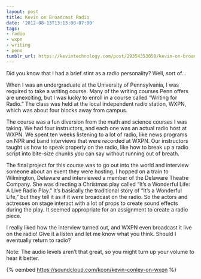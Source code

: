 ```yaml
---
layout: post
title: Kevin on Broadcast Radio
date: '2012-08-13T13:13:00-07:00'
tags:
- radio
- wxpn
- writing
- penn
tumblr_url: https://kevintechnology.com/post/29354353058/kevin-on-broadcast-radio
---
```


Did you know that I had a brief stint as a radio personality? Well, sort of…

When I was an undergraduate at the University of Pennsylvania, I was required to take a writing course. Many of the writing courses Penn offers are unexciting, but I was lucky to enroll in a course called “Writing for Radio.” The class was held at the local independent radio station, WXPN, which was about four blocks away from campus.

The course was a fun diversion from the math and science courses I was taking. We had four instructors, and each one was an actual radio host at WXPN. We spent ten weeks listening to a lot of radio, like news programs on NPR and band interviews that were recorded at WXPN. Our instructors taught us how to speak properly on the radio, like how to break up a radio script into bite-size chunks you can say without running out of breath.

The final project for this course was to go out into the world and interview someone about an event they were hosting. I hopped on a train to Wilmington, Delaware and interviewed a member of the Delaware Theatre Company. She was directing a Christmas play called “It’s a Wonderful Life: A Live Radio Play.” It’s basically the traditional story of “It’s a Wonderful Life,” but they tell it as if it were broadcast on the radio. So the actors and actresses on stage interact with a lot of props to create sound effects during the play. It seemed appropriate for an assignment to create a radio piece.

I really liked how the interview turned out, and WXPN even broadcast it live on the radio! Give it a listen and let me know what you think. Should I eventually return to radio?

Note: The audio levels aren’t that great, so you might turn up your volume to hear it better.

{% oembed https://soundcloud.com/kcon/kevin-conley-on-wxpn %}
